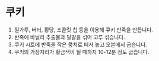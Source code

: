 # 쿠키

1. 밀가루, 버터, 황당, 초콜릿 칩 등을 이용해 쿠키 반죽을 만듭니다.
2. 반죽에 바닐라 추출물과 달걀을 섞어 고루 섞습니다.
3. 쿠키 시트에 반죽을 작은 뭉치로 떠서 놓고 오븐에서 굽습니다.
4. 쿠키의 가장자리가 황금색이 될 때까지 10-12분 정도 굽습니다.




